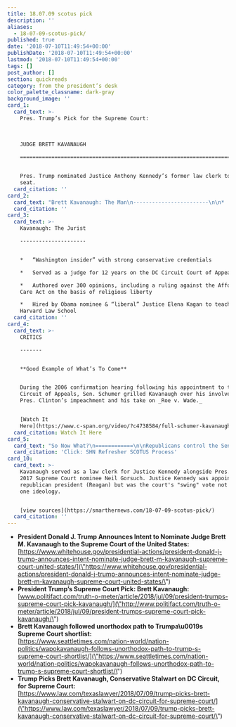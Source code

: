```yaml
---
title: 18.07.09 scotus pick
description: ''
aliases:
  - 18-07-09-scotus-pick/
published: true
date: '2018-07-10T11:49:54+00:00'
publishDate: '2018-07-10T11:49:54+00:00'
lastmod: '2018-07-10T11:49:54+00:00'
tags: []
post_author: []
section: quickreads
category: from the president’s desk
color_palette_classname: dark-gray
background_image: ''
card_1:
  card_text: >-
    Pres. Trump’s Pick for the Supreme Court:  
      
      
      
    JUDGE BRETT KAVANAUGH

    ==========================================================================


    Pres. Trump nominated Justice Anthony Kennedy’s former law clerk to fill his
    seat.
  card_citation: ''
card_2:
  card_text: "Brett Kavanaugh: The Man\n------------------------\n\n*   53-year-old Catholic\n*   Lead author of the a\x1CStarr Reporta\x1D, which led to the impeachment of Pres. Bill Clinton\n*   Part of the legal team that helped George W. Bush secure the White House in 2000\n*   Met his wife at the White House one day before 9/11 when was associateA counsel for Pres. Bush\n*   Ran the Boston Marathon twice"
  card_citation: ''
card_3:
  card_text: >-
    Kavanaugh: The Jurist

    ---------------------


    *   “Washington insider” with strong conservative credentials

    *   Served as a judge for 12 years on the DC Circuit Court of Appeals

    *   Authored over 300 opinions, including a ruling against the Affordable
    Care Act on the basis of religious liberty

    *   Hired by Obama nominee & “liberal” Justice Elena Kagan to teach at
    Harvard Law School
  card_citation: ''
card_4:
  card_text: >-
    CRITICS

    -------


    **Good Example of What’s To Come**


    During the 2006 confirmation hearing following his appointment to the D.C.
    Circuit of Appeals, Sen. Schumer grilled Kavanaugh over his involvement in
    Pres. Clinton’s impeachment and his take on _Roe v. Wade._


    [Watch It
    Here](https://www.c-span.org/video/?c4738584/full-schumer-kavanaugh)
  card_citation: Watch It Here
card_5:
  card_text: "So Now What?\n============\n\nRepublicans control the Senate by a 50-49 majority due to Sen. John McCain’s prolonged absence, limiting the impact of any efforts by the Democrats to thwart Trumpa\x19s nominee.\n\n[Click: SHN Refresher SCOTUS Process](https://smarthernews.com/18-07-09-scotus-new-justice-pick/)"
  card_citation: 'Click: SHN Refresher SCOTUS Process'
card_10:
  card_text: >-
    Kavanaugh served as a law clerk for Justice Kennedy alongside Pres. Trump's
    2017 Supreme Court nominee Neil Gorsuch. Justice Kennedy was appointed by a
    republican president (Reagan) but was the court's "swing" vote not wedded to
    one ideology.


    [view sources](https://smarthernews.com/18-07-09-scotus-pick/)
  card_citation: ''
---
```

*   **President Donald J. Trump Announces Intent to Nominate Judge Brett M. Kavanaugh to the Supreme Court of the United States:** [https://www.whitehouse.gov/presidential-actions/president-donald-j-trump-announces-intent-nominate-judge-brett-m-kavanaugh-supreme-court-united-states/](\"https://www.whitehouse.gov/presidential-actions/president-donald-j-trump-announces-intent-nominate-judge-brett-m-kavanaugh-supreme-court-united-states/\")
*   **President Trump’s Supreme Court Pick: Brett Kavanaugh:**  
    [www.politifact.com/truth-o-meter/article/2018/jul/09/president-trumps-supreme-court-pick-kavanaugh/](\"http://www.politifact.com/truth-o-meter/article/2018/jul/09/president-trumps-supreme-court-pick-kavanaugh/\")
*   **Brett Kavanaugh followed unorthodox path to Trumpa\\u0019s Supreme Court shortlist:**  
    [https://www.seattletimes.com/nation-world/nation-politics/wapokavanaugh-follows-unorthodox-path-to-trump-s-supreme-court-shortlist/](\"https://www.seattletimes.com/nation-world/nation-politics/wapokavanaugh-follows-unorthodox-path-to-trump-s-supreme-court-shortlist/\")
*   **Trump Picks Brett Kavanaugh, Conservative Stalwart on DC Circuit, for Supreme Court:**  
    [https://www.law.com/texaslawyer/2018/07/09/trump-picks-brett-kavanaugh-conservative-stalwart-on-dc-circuit-for-supreme-court/](\"https://www.law.com/texaslawyer/2018/07/09/trump-picks-brett-kavanaugh-conservative-stalwart-on-dc-circuit-for-supreme-court/\")